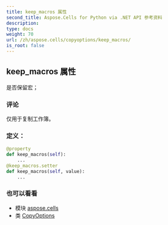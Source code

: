 ```yaml
---
title: keep_macros 属性
second_title: Aspose.Cells for Python via .NET API 参考资料
description:
type: docs
weight: 70
url: /zh/aspose.cells/copyoptions/keep_macros/
is_root: false
---
```

## keep_macros 属性

是否保留宏；

### 评论

仅用于复制工作簿。
### 定义：
```python
@property
def keep_macros(self):
    ...
@keep_macros.setter
def keep_macros(self, value):
    ...
```

### 也可以看看
* 模块 [aspose.cells](../../)
* 类 [CopyOptions](/cells/python-net/zh/aspose.cells/copyoptions)
